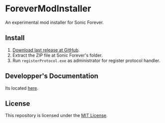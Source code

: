 # ForeverModInstaller
An experimental mod installer for Sonic Forever.

## Install
1. [Download last release at GitHub](https://github.com/Stylix58/ForeverModInstaller/releases/lastest).
2. Extract the ZIP file at Sonic Forever's folder.
3. Run `registerProtocol.exe` as administrator for register protocol handler.

## Developper's Documentation
Its located [here](DEVDOC.md).

## License
This repository is licensed under the [MIT License](LICENSE).